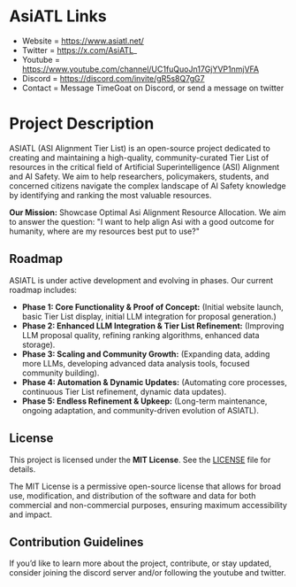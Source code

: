 # AsiATL Links

*   Website = https://www.asiatl.net/
*   Twitter = https://x.com/AsiATL_
*   Youtube = https://www.youtube.com/channel/UC1fuQuoJn17GjYVP1nmjVFA
*   Discord = https://discord.com/invite/gR5s8Q7gG7
*   Contact = Message TimeGoat on Discord, or send a message on twitter



# Project Description

ASIATL (ASI Alignment Tier List) is an open-source project dedicated to creating and maintaining a high-quality, community-curated Tier List of resources in the critical field of Artificial Superintelligence (ASI) Alignment and AI Safety.  We aim to help researchers, policymakers, students, and concerned citizens navigate the complex landscape of AI Safety knowledge by identifying and ranking the most valuable resources.
 

**Our Mission:**
  Showcase Optimal Asi Alignment Resource Allocation.
  We aim to answer the question: "I want to help align Asi with a good outcome for humanity, where are my resources best put to use?"



## Roadmap

ASIATL is under active development and evolving in phases.  Our current roadmap includes:

*   **Phase 1: Core Functionality & Proof of Concept:**  (Initial website launch, basic Tier List display, initial LLM integration for proposal generation.)
*   **Phase 2: Enhanced LLM Integration & Tier List Refinement:** (Improving LLM proposal quality, refining ranking algorithms, enhanced data storage).
*   **Phase 3: Scaling and Community Growth:** (Expanding data, adding more LLMs, developing advanced data analysis tools, focused community building).
*   **Phase 4: Automation & Dynamic Updates:** (Automating core processes, continuous Tier List refinement, dynamic data updates).
*   **Phase 5: Endless Refinement & Upkeep:** (Long-term maintenance, ongoing adaptation, and community-driven evolution of ASIATL).


## License

This project is licensed under the **MIT License**. See the [LICENSE](LICENSE) file for details.

The MIT License is a permissive open-source license that allows for broad use, modification, and distribution of the software and data for both commercial and non-commercial purposes, ensuring maximum accessibility and impact.


## Contribution Guidelines

If you’d like to learn more about the project, contribute, or stay updated, consider joining the discord server and/or following the youtube and twitter.






